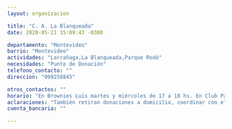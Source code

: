 ```yaml
---
layout: organizacion

title: "C. A. La Blanqueada"
date: 2020-05-21 15:09:43 -0300

departamento: "Montevideo"
barrio: "Montevideo"
actividades: "Larrañaga,La Blanqueada,Parque Rodó"
necesidades: "Punto de Donación"
telefono_contacto: ""
direccion: "099258845"

otros_contactos: ""
horario: "En Brownies Luis martes y miércoles de 17 a 18 hs. En Club Paysandú martes y jueves de 15 a 18 hs y miércoles de 10 a 13 hs."
aclaraciones: "También retiran donaciones a domicilio, coordinar con el número de contacto o por redes sociales."
cuenta_bancaria: ""

---
```


